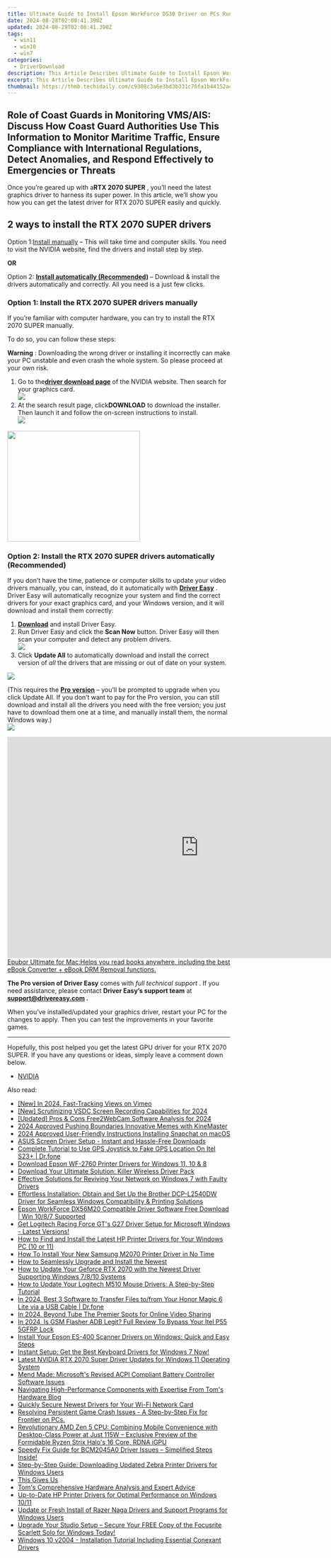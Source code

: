 ```yaml
---
title: Ultimate Guide to Install Epson WorkForce DS30 Driver on PCs Running Win 10, 8 or Easier! How to Get a Driver Upgrade when You Don't Want Your Computer to Crash and Burn.
date: 2024-08-28T02:08:41.390Z
updated: 2024-08-29T02:08:41.390Z
tags:
  - win11
  - win10
  - win7
categories:
  - DriverDownload
description: This Article Describes Ultimate Guide to Install Epson WorkForce DS30 Driver on PCs Running Win 10, 8 or Easier! How to Get a Driver Upgrade when You Don't Want Your Computer to Crash and Burn.
excerpt: This Article Describes Ultimate Guide to Install Epson WorkForce DS30 Driver on PCs Running Win 10, 8 or Easier! How to Get a Driver Upgrade when You Don't Want Your Computer to Crash and Burn.
thumbnail: https://thmb.techidaily.com/c9308c3a6e3bd3b331c76fa1b44152ac54aefa6a4b58484c2ecd065884a25aa3.jpg
---
```


## Role of Coast Guards in Monitoring VMS/AIS: Discuss How Coast Guard Authorities Use This Information to Monitor Maritime Traffic, Ensure Compliance with International Regulations, Detect Anomalies, and Respond Effectively to Emergencies or Threats

Once you’re geared up with a**RTX 2070 SUPER** , you’ll need the latest graphics driver to harness its super power. In this article, we’ll show you how you can get the latest driver for RTX 2070 SUPER easily and quickly.

## 2 ways to install the RTX 2070 SUPER drivers

 Option 1:[Install manually](https://tools.techidaily.com/drivereasy/download/) – This will take time and computer skills. You need to visit the NVIDIA website, find the drivers and install step by step.

**OR**

 Option 2: **[Install automatically (Recommended)](https://www.drivereasy.com/knowledge/download-update-rtx-2070-super-drivers-windows-10/#option2)**  – Download & install the drivers automatically and correctly. All you need is a just few clicks.

### Option 1: Install the RTX 2070 SUPER drivers manually

 If you’re familiar with computer hardware, you can try to install the RTX 2070 SUPER manually.

To do so, you can follow these steps:

**Warning** : Downloading the wrong driver or installing it incorrectly can make your PC unstable and even crash the whole system. So please proceed at your own risk.

1. Go to the[**driver download page**](https://tools.techidaily.com/drivereasy/download/) of the NVIDIA website. Then search for your graphics card.  
![](https://images.drivereasy.com/wp-content/uploads/2021/04/2070-super-manually-1.jpg)
2. At the search result page, click**DOWNLOAD** to download the installer. Then launch it and follow the on-screen instructions to install.  
![](https://images.drivereasy.com/wp-content/uploads/2021/04/2070-super-manually-2.jpg)

<!-- affiliate ads begin -->
<a href="https://imp.i357552.net/c/5597632/863039/11832" target="_top" id="863039"><img src="//a.impactradius-go.com/display-ad/11832-863039" border="0" alt="" width="300" height="250"/></a>
<!-- affiliate ads end -->
### Option 2: Install the RTX 2070 SUPER drivers automatically (Recommended)

 If you don’t have the time, patience or computer skills to update your video drivers manually, you can, instead, do it automatically with **[Driver Easy](https://tools.techidaily.com/drivereasy/download/)**  . Driver Easy will automatically recognize your system and find the correct drivers for your exact graphics card, and your Windows version, and it will download and install them correctly:

1. **[Download](https://tools.techidaily.com/drivereasy/download/)**  and install Driver Easy.
2. Run Driver Easy and click the **Scan Now** button. Driver Easy will then scan your computer and detect any problem drivers.  
![](https://images.drivereasy.com/wp-content/uploads/2020/11/Scan-now-1.jpg)
3. Click **Update All** to automatically download and install the correct version of _all_ the drivers that are missing or out of date on your system.  
<!-- affiliate ads begin -->
<a href="https://store.movavi.com/affiliate.php?ACCOUNT=MOVAVI&AFFILIATE=108875&PATH=https%3A%2F%2Fwww.movavi.com%3FAFFILIATE%3D108875%26RESOURCE%3DMovavi%2BVideo%2BEditor%2Bbox"><img src="https://mcusercontent.com/0885a03ded3d480dca9287f12/images/6d3207fd-9f15-4c21-f0ad-59c68e6a7e2a.png" border="0"></a>
<!-- affiliate ads end -->
 (This requires the **[Pro version](https://tools.techidaily.com/drivereasy/download/)**  – you’ll be prompted to upgrade when you click Update All. If you don’t want to pay for the Pro version, you can still download and install all the drivers you need with the free version; you just have to download them one at a time, and manually install them, the normal Windows way.)  
![](https://images.drivereasy.com/wp-content/uploads/2021/04/2070-super-update.jpg)

<!-- affiliate ads begin -->
<a href="https://secure.2checkout.com/order/checkout.php?PRODS=4599952&QTY=1&AFFILIATE=108875&CART=1"><iframe width="864" height="500" src="https://www.youtube.com/embed/jVnfr5HudQw" title="The Latest and Easiest Solution to Remove Kindle DRM on Windows (without Degrading)" frameborder="0" allow="accelerometer; autoplay; clipboard-write; encrypted-media; gyroscope; picture-in-picture; web-share" referrerpolicy="strict-origin-when-cross-origin" allowfullscreen></iframe>Epubor Ultimate for Mac:Helps you read books anywhere, including the best eBook Converter + eBook DRM Removal functions.</a>
<!-- affiliate ads end -->
**The Pro version of Driver Easy** comes with _full technical support_ . If you need assistance, please contact **Driver Easy’s support team** at **[support@drivereasy.com](https://tools.techidaily.com/drivereasy/download/) .**

 When you’ve installed/updated your graphics driver, restart your PC for the changes to apply. Then you can test the improvements in your favorite games.

---

 Hopefully, this post helped you get the latest GPU driver for your RTX 2070 SUPER. If you have any questions or ideas, simply leave a comment down below.

* [NVIDIA](https://tools.techidaily.com/drivereasy/download/)

<ins class="adsbygoogle"
     style="display:block"
     data-ad-format="autorelaxed"
     data-ad-client="ca-pub-7571918770474297"
     data-ad-slot="1223367746"></ins>



<ins class="adsbygoogle"
     style="display:block"
     data-ad-client="ca-pub-7571918770474297"
     data-ad-slot="8358498916"
     data-ad-format="auto"
     data-full-width-responsive="true"></ins>

<span class="atpl-alsoreadstyle">Also read:</span>
<div><ul>
<li><a href="https://vimeo-videos.techidaily.com/new-in-2024-fast-tracking-views-on-vimeo/"><u>[New] In 2024, Fast-Tracking Views on Vimeo</u></a></li>
<li><a href="https://digital-screen-recording.techidaily.com/new-scrutinizing-vsdc-screen-recording-capabilities-for-2024/"><u>[New] Scrutinizing VSDC Screen Recording Capabilities for 2024</u></a></li>
<li><a href="https://video-capture.techidaily.com/updated-pros-and-cons-free2webcam-software-analysis-for-2024/"><u>[Updated] Pros & Cons  Free2WebCam Software Analysis for 2024</u></a></li>
<li><a href="https://extra-support.techidaily.com/2024-approved-pushing-boundaries-innovative-memes-with-kinemaster/"><u>2024 Approved  Pushing Boundaries  Innovative Memes with KineMaster</u></a></li>
<li><a href="https://snapchat-videos.techidaily.com/2024-approved-user-friendly-instructions-installing-snapchat-on-macos/"><u>2024 Approved  User-Friendly Instructions  Installing Snapchat on macOS</u></a></li>
<li><a href="https://hardware-updates.techidaily.com/asus-screen-driver-setup-instant-and-hassle-free-downloads/"><u>ASUS Screen Driver Setup - Instant and Hassle-Free Downloads</u></a></li>
<li><a href="https://fake-location.techidaily.com/complete-tutorial-to-use-gps-joystick-to-fake-gps-location-on-itel-s23plus-drfone-by-drfone-virtual-android/"><u>Complete Tutorial to Use GPS Joystick to Fake GPS Location On Itel S23+ | Dr.fone</u></a></li>
<li><a href="https://hardware-updates.techidaily.com/download-epson-wf-2760-printer-drivers-for-windows-11-10-and-8/"><u>Download Epson WF-2760 Printer Drivers for Windows 11, 10 & 8</u></a></li>
<li><a href="https://hardware-updates.techidaily.com/download-your-ultimate-solution-killer-wireless-driver-pack/"><u>Download Your Ultimate Solution: Killer Wireless Driver Pack</u></a></li>
<li><a href="https://hardware-updates.techidaily.com/effective-solutions-for-reviving-your-network-on-windows-7-with-faulty-drivers/"><u>Effective Solutions for Reviving Your Network on Windows 7 with Faulty Drivers</u></a></li>
<li><a href="https://hardware-updates.techidaily.com/effortless-installation-obtain-and-set-up-the-brother-dcp-l2540dw-driver-for-seamless-windows-compatibility-and-printing-solutions/"><u>Effortless Installation: Obtain and Set Up the Brother DCP-L2540DW Driver for Seamless Windows Compatibility & Printing Solutions</u></a></li>
<li><a href="https://hardware-updates.techidaily.com/epson-workforce-dx56m20-compatible-driver-software-free-download-win-1087-supported/"><u>Epson WorkForce DX56M20 Compatible Driver Software Free Download | Win 10/8/7 Supported</u></a></li>
<li><a href="https://hardware-updates.techidaily.com/get-logitech-racing-force-gts-g27-driver-setup-for-microsoft-windows-latest-versions/"><u>Get Logitech Racing Force GT's G27 Driver Setup for Microsoft Windows - Latest Versions!</u></a></li>
<li><a href="https://hardware-updates.techidaily.com/how-to-find-and-install-the-latest-hp-printer-drivers-for-your-windows-pc-10-or-11/"><u>How to Find and Install the Latest HP Printer Drivers for Your Windows PC (10 or 11)</u></a></li>
<li><a href="https://hardware-updates.techidaily.com/how-to-install-your-new-samsung-m2070-printer-driver-in-no-time/"><u>How To Install Your New Samsung M2070 Printer Driver in No Time</u></a></li>
<li><a href="https://hardware-updates.techidaily.com/how-to-seamlessly-upgrade-and-install-the-newest/"><u>How to Seamlessly Upgrade and Install the Newest</u></a></li>
<li><a href="https://hardware-updates.techidaily.com/how-to-update-your-geforce-rtx-2070-with-the-newest-driver-supporting-windows-7810-systems/"><u>How to Update Your Geforce RTX 2070 with the Newest Driver Supporting Windows 7/8/10 Systems</u></a></li>
<li><a href="https://hardware-updates.techidaily.com/how-to-update-your-logitech-m510-mouse-drivers-a-step-by-step-tutorial/"><u>How to Update Your Logitech M510 Mouse Drivers: A Step-by-Step Tutorial</u></a></li>
<li><a href="https://android-transfer.techidaily.com/in-2024-best-3-software-to-transfer-files-tofrom-your-honor-magic-6-lite-via-a-usb-cable-drfone-by-drfone-transfer-from-android-transfer-from-android/"><u>In 2024, Best 3 Software to Transfer Files to/from Your Honor Magic 6 Lite via a USB Cable | Dr.fone</u></a></li>
<li><a href="https://youtube-clips.techidaily.com/in-2024-beyond-tube-the-premier-spots-for-online-video-sharing/"><u>In 2024, Beyond Tube  The Premier Spots for Online Video Sharing</u></a></li>
<li><a href="https://bypass-frp.techidaily.com/in-2024-is-gsm-flasher-adb-legit-full-review-to-bypass-your-itel-p55-5gfrp-lock-by-drfone-android/"><u>In 2024, Is GSM Flasher ADB Legit? Full Review To Bypass Your Itel P55 5GFRP Lock</u></a></li>
<li><a href="https://hardware-updates.techidaily.com/install-your-epson-es-400-scanner-drivers-on-windows-quick-and-easy-steps/"><u>Install Your Epson ES-400 Scanner Drivers on Windows: Quick and Easy Steps</u></a></li>
<li><a href="https://hardware-updates.techidaily.com/1722969402605-instant-setup-get-the-best-keyboard-drivers-for-windows-7-now/"><u>Instant Setup: Get the Best Keyboard Drivers for Windows 7 Now!</u></a></li>
<li><a href="https://hardware-updates.techidaily.com/latest-nvidia-rtx-2070-super-driver-updates-for-windows-11-operating-system/"><u>Latest NVIDIA RTX 2070 Super Driver Updates for Windows 11 Operating System</u></a></li>
<li><a href="https://hardware-updates.techidaily.com/mend-made-microsofts-revised-acpi-compliant-battery-controller-software-issues/"><u>Mend Made: Microsoft's Revised ACPI Compliant Battery Controller Software Issues</u></a></li>
<li><a href="https://hardware-updates.techidaily.com/navigating-high-performance-components-with-expertise-from-toms-hardware-blog/"><u>Navigating High-Performance Components with Expertise From Tom's Hardware Blog</u></a></li>
<li><a href="https://hardware-updates.techidaily.com/quickly-secure-newest-drivers-for-your-wi-fi-network-card/"><u>Quickly Secure Newest Drivers for Your Wi-Fi Network Card</u></a></li>
<li><a href="https://win-blog.techidaily.com/resolving-persistent-game-crash-issues-a-step-by-step-fix-for-frontier-on-pcs/"><u>Resolving Persistent Game Crash Issues - A Step-by-Step Fix for Frontier on PCs.</u></a></li>
<li><a href="https://hardware-updates.techidaily.com/revolutionary-amd-zen-5-cpu-combining-mobile-convenience-with-desktop-class-power-at-just-115w-exclusive-preview-of-the-formidable-ryzen-strix-halos-16-core21/"><u>Revolutionary AMD Zen 5 CPU: Combining Mobile Convenience with Desktop-Class Power at Just 115W – Exclusive Preview of the Formidable Ryzen Strix Halo's 16 Core, RDNA iGPU</u></a></li>
<li><a href="https://hardware-updates.techidaily.com/speedy-fix-guide-for-bcm2045a0-driver-issues-simplified-steps-inside/"><u>Speedy Fix Guide for BCM2045A0 Driver Issues – Simplified Steps Inside!</u></a></li>
<li><a href="https://hardware-updates.techidaily.com/step-by-step-guide-downloading-updated-zebra-printer-drivers-for-windows-users/"><u>Step-by-Step Guide: Downloading Updated Zebra Printer Drivers for Windows Users</u></a></li>
<li><a href="https://hardware-updates.techidaily.com/1722964111560-this-gives-us/"><u>This Gives Us</u></a></li>
<li><a href="https://hardware-updates.techidaily.com/toms-comprehensive-hardware-analysis-and-expert-advice/"><u>Tom's Comprehensive Hardware Analysis and Expert Advice</u></a></li>
<li><a href="https://hardware-updates.techidaily.com/up-to-date-hp-printer-drivers-for-optimal-performance-on-windows-1011/"><u>Up-to-Date HP Printer Drivers for Optimal Performance on Windows 10/11</u></a></li>
<li><a href="https://hardware-updates.techidaily.com/update-or-fresh-install-of-razer-naga-drivers-and-support-programs-for-windows-users/"><u>Update or Fresh Install of Razer Naga Drivers and Support Programs for Windows Users</u></a></li>
<li><a href="https://hardware-updates.techidaily.com/upgrade-your-studio-setup-secure-your-free-copy-of-the-focusrite-scarlett-solo-for-windows-today/"><u>Upgrade Your Studio Setup – Secure Your FREE Copy of the Focusrite Scarlett Solo for Windows Today!</u></a></li>
<li><a href="https://hardware-updates.techidaily.com/windows-10-v2004-installation-tutorial-including-essential-conexant-drivers/"><u>Windows 10 v2004 - Installation Tutorial Including Essential Conexant Drivers</u></a></li>
</ul></div>

